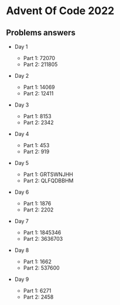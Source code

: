 # Advent Of Code 2022

## Problems answers

- Day 1
  - Part 1: 72070
  - Part 2: 211805

- Day 2
  - Part 1: 14069
  - Part 2: 12411

- Day 3
  - Part 1: 8153
  - Part 2: 2342

- Day 4
  - Part 1: 453
  - Part 2: 919

- Day 5
  - Part 1: GRTSWNJHH
  - Part 2: QLFQDBBHM

- Day 6
  - Part 1: 1876
  - Part 2: 2202

- Day 7
  - Part 1: 1845346
  - Part 2: 3636703

- Day 8
  - Part 1: 1662
  - Part 2: 537600

- Day 9
  - Part 1: 6271
  - Part 2: 2458
